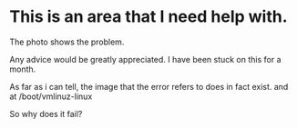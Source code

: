 # This is an area that I need help with.
The photo shows the problem.

Any advice would be greatly appreciated. I have been stuck on this for a month.

As far as i can tell, the image that the error refers to does in fact exist. and at /boot/vmlinuz-linux

So why does it fail?
